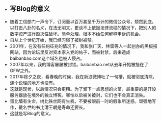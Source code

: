 - ## 写Blog的意义
- 随着工信部门一声令下，订阅量以百万甚至千万计的微信公众号，颓然到底。以打击八卦的名义，在法无明文，更谈不上依据法律流程的情况下，把别人的数字资产进行毁灭性破坏。简单处理，根本不给任何解释申诉的机会。
- 自从上个世纪开始，我已经习惯了被封被禁。
- 2001年，在没有任何征兆的情况下，我和张广天、林雷等人一起创办的黑板报网站，因为论坛里反对资本家入党的帖子，而被封禁，后来造成baibanbao.com这个域名也被人侵占。
- 2007年以来，我的博客屡屡被封锁。baibanbao.net从去年开始被挡在了GFW之外。
- 2017年除夕之夜，看春晚的时候，我在新浪微博吐了一句槽，就被彻底清除，连个说理的地方也没有。
- 这就是现状，以后情况只会更糟。为了留下一点思想的火苗，最重要的是开设服务器放在境外的独立博客。哪怕以后被关被封，它们也不会真正消失。
- 蛋比墙有生命，树比铁丝网有生机，不要被眼前一时的假象所迷惑。顽强地写作，戴名世的书比清王朝是寿命还要长。
- 这就是写Blog的意义。
